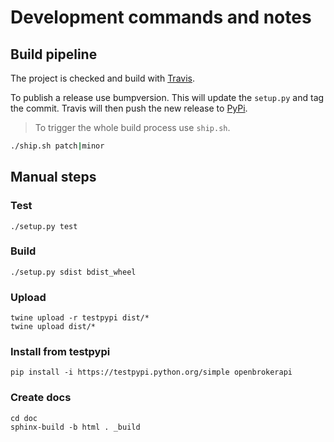 # Development commands and notes




## Build pipeline

The project is checked and build with [Travis](https://travis-ci.com/eruvanos/openbrokerapi).

To publish a release use bumpversion. This will update the `setup.py` and tag the commit.
Travis will then push the new release to [PyPi](https://pypi.python.org/pypi/openbrokerapi).

> To trigger the whole build process use `ship.sh`.

```bash
./ship.sh patch|minor 
``` 


## Manual steps

### Test
```
./setup.py test
```

### Build
```
./setup.py sdist bdist_wheel
```

### Upload
```
twine upload -r testpypi dist/*
twine upload dist/*
```

### Install from testpypi
```
pip install -i https://testpypi.python.org/simple openbrokerapi
```

### Create docs

```
cd doc
sphinx-build -b html . _build
```